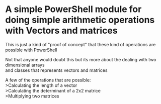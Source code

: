 A simple PowerShell module for doing simple arithmetic operations with Vectors and matrices
===========================================================================================

This is just a kind of "proof of concept" that these kind of operations are possible with PowerShell  

Not that anyone would doubt this but its more about the dealing with two dimensional arrays  
and classes that represents vectors and matrices

A few of the operations that are possible:  
\>Calculating the length of a vector  
\>Calculating the determinant of a 2x2 matrice  
\>Multiplying two matrices  

